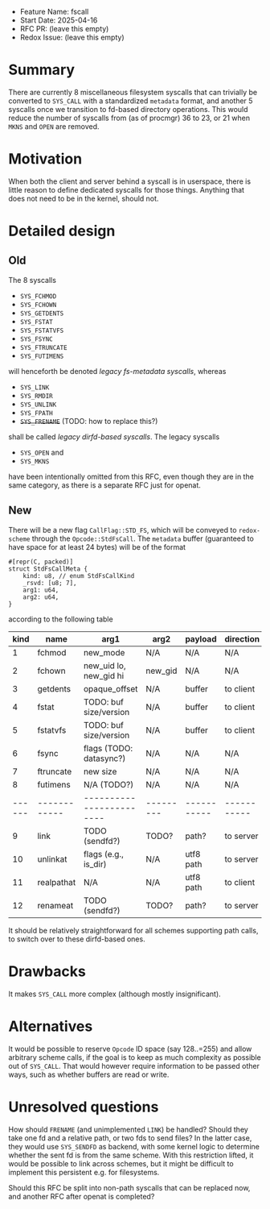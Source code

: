 - Feature Name: fscall
- Start Date: 2025-04-16
- RFC PR: (leave this empty)
- Redox Issue: (leave this empty)

# Summary
[summary]: #summary

There are currently 8 miscellaneous filesystem syscalls that can trivially be converted to `SYS_CALL` with a standardized `metadata` format, and another 5 syscalls once we transition to fd-based directory operations.
This would reduce the number of syscalls from (as of procmgr) 36 to 23, or 21 when `MKNS` and `OPEN` are removed.

# Motivation
[motivation]: #motivation

When both the client and server behind a syscall is in userspace, there is little reason to define dedicated syscalls for those things.
Anything that does not need to be in the kernel, should not.

# Detailed design
[design]: #detailed-design

## Old

The 8 syscalls

- `SYS_FCHMOD`
- `SYS_FCHOWN`
- `SYS_GETDENTS`
- `SYS_FSTAT`
- `SYS_FSTATVFS`
- `SYS_FSYNC`
- `SYS_FTRUNCATE`
- `SYS_FUTIMENS`

will henceforth be denoted _legacy fs-metadata syscalls_, whereas

- `SYS_LINK`
- `SYS_RMDIR`
- `SYS_UNLINK`
- `SYS_FPATH`
- ~~`SYS_FRENAME`~~ (TODO: how to replace this?)

shall be called _legacy dirfd-based syscalls_.
The legacy syscalls

- `SYS_OPEN` and
- `SYS_MKNS`

have been intentionally omitted from this RFC, even though they are in the same category, as there is a separate RFC just for openat.

## New

There will be a new flag `CallFlag::STD_FS`, which will be conveyed to `redox-scheme` through the `Opcode::StdFsCall`.
The `metadata` buffer (guaranteed to have space for at least 24 bytes) will be of the format

```
#[repr(C, packed)]
struct StdFsCallMeta {
    kind: u8, // enum StdFsCallKind
    _rsvd: [u8; 7],
    arg1: u64,
    arg2: u64,
}
```

according to the following table

| kind | name       | arg1                   | arg2    | payload   | direction |
|------|------------|------------------------|---------|-----------|-----------|
| 1    | fchmod     | new_mode               | N/A     | N/A       | N/A       |
| 2    | fchown     | new_uid lo, new_gid hi | new_gid | N/A       | N/A       |
| 3    | getdents   | opaque_offset          | N/A     | buffer    | to client |
| 4    | fstat      | TODO: buf size/version | N/A     | buffer    | to client |
| 5    | fstatvfs   | TODO: buf size/version | N/A     | buffer    | to client |
| 6    | fsync      | flags (TODO: datasync?)| N/A     | N/A       | N/A       |
| 7    | ftruncate  | new size               | N/A     | N/A       | N/A       |
| 8    | futimens   | N/A (TODO?)            | N/A     | N/A       | N/A       |
|------|------------|------------------------|---------|-----------|-----------|
| 9    | link       | TODO (sendfd?)         | TODO?   | path?     | to server |
| 10   | unlinkat   | flags (e.g., is_dir)   | N/A     | utf8 path | to server |
| 11   | realpathat | N/A                    | N/A     | utf8 path | to client |
| 12   | renameat   | TODO (sendfd?)         | TODO?   | path?     | to server |

It should be relatively straightforward for all schemes supporting path calls, to switch over to these dirfd-based ones.

# Drawbacks
[drawbacks]: #drawbacks

It makes `SYS_CALL` more complex (although mostly insignificant).

# Alternatives
[alternatives]: #alternatives

It would be possible to reserve `Opcode` ID space (say 128..=255) and allow arbitrary scheme calls, if the goal is to keep as much complexity as possible out of `SYS_CALL`.
That would however require information to be passed other ways, such as whether buffers are read or write.

# Unresolved questions
[unresolved]: #unresolved-questions

How should `FRENAME` (and unimplemented `LINK`) be handled?
Should they take one fd and a relative path, or two fds to send files?
In the latter case, they would use `SYS_SENDFD` as backend, with some kernel logic to determine whether the sent fd is from the same scheme.
With this restriction lifted, it would be possible to link across schemes, but it might be difficult to implement this persistent e.g. for filesystems.

Should this RFC be split into non-path syscalls that can be replaced now, and another RFC after openat is completed?
